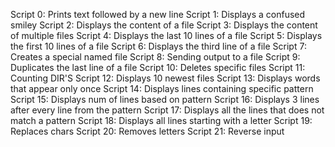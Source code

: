 Script 0: Prints text followed by a new line
Script 1: Displays a confused smiley
Script 2: Displays the content of a file
Script 3: Displays the content of multiple files
Script 4: Displays the last 10 lines of a file
Script 5: Displays the first 10 lines of a file
Script 6: Displays the third line of a file
Script 7: Creates a special named file
Script 8: Sending output to a file
Script 9: Duplicates the last line of a file
Script 10: Deletes specific files
Script 11: Counting DIR'S
Script 12: Displays 10 newest files
Script 13: Displays words that appear only once
Script 14: Displays lines containing specific pattern
Script 15: Displays num of lines based on pattern
Script 16: Displays 3 lines after every line from the pattern
Script 17: Displays all the lines that does not match a pattern
Script 18: Displays all lines starting with a letter
Script 19: Replaces chars
Script 20: Removes letters
Script 21: Reverse input
